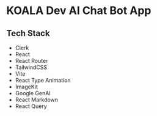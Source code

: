 # KOALA Dev AI Chat Bot App

## Tech Stack

- Clerk
- React
- React Router
- TailwindCSS
- Vite
- React Type Animation
- ImageKit
- Google GenAI
- React Markdown
- React Query
